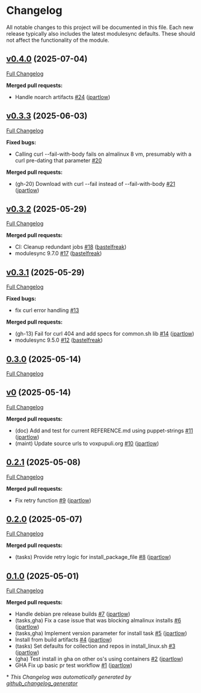 # Changelog

All notable changes to this project will be documented in this file.
Each new release typically also includes the latest modulesync defaults.
These should not affect the functionality of the module.

## [v0.4.0](https://github.com/voxpupuli/puppet-openvox_bootstrap/tree/v0.4.0) (2025-07-04)

[Full Changelog](https://github.com/voxpupuli/puppet-openvox_bootstrap/compare/v0.3.3...v0.4.0)

**Merged pull requests:**

- Handle noarch artifacts [\#24](https://github.com/voxpupuli/puppet-openvox_bootstrap/pull/24) ([jpartlow](https://github.com/jpartlow))

## [v0.3.3](https://github.com/voxpupuli/puppet-openvox_bootstrap/tree/v0.3.3) (2025-06-03)

[Full Changelog](https://github.com/voxpupuli/puppet-openvox_bootstrap/compare/v0.3.2...v0.3.3)

**Fixed bugs:**

- Calling curl --fail-with-body fails on almalinux 8 vm, presumably with a curl pre-dating that parameter [\#20](https://github.com/voxpupuli/puppet-openvox_bootstrap/issues/20)

**Merged pull requests:**

- \(gh-20\) Download with curl --fail instead of --fail-with-body [\#21](https://github.com/voxpupuli/puppet-openvox_bootstrap/pull/21) ([jpartlow](https://github.com/jpartlow))

## [v0.3.2](https://github.com/voxpupuli/puppet-openvox_bootstrap/tree/v0.3.2) (2025-05-29)

[Full Changelog](https://github.com/voxpupuli/puppet-openvox_bootstrap/compare/v0.3.1...v0.3.2)

**Merged pull requests:**

- CI: Cleanup redundant jobs [\#18](https://github.com/voxpupuli/puppet-openvox_bootstrap/pull/18) ([bastelfreak](https://github.com/bastelfreak))
- modulesync 9.7.0 [\#17](https://github.com/voxpupuli/puppet-openvox_bootstrap/pull/17) ([bastelfreak](https://github.com/bastelfreak))

## [v0.3.1](https://github.com/voxpupuli/puppet-openvox_bootstrap/tree/v0.3.1) (2025-05-29)

[Full Changelog](https://github.com/voxpupuli/puppet-openvox_bootstrap/compare/0.3.0...v0.3.1)

**Fixed bugs:**

- fix curl error handling [\#13](https://github.com/voxpupuli/puppet-openvox_bootstrap/issues/13)

**Merged pull requests:**

- \(gh-13\) Fail for curl 404 and add specs for common.sh lib [\#14](https://github.com/voxpupuli/puppet-openvox_bootstrap/pull/14) ([jpartlow](https://github.com/jpartlow))
- modulesync 9.5.0 [\#12](https://github.com/voxpupuli/puppet-openvox_bootstrap/pull/12) ([bastelfreak](https://github.com/bastelfreak))

## [0.3.0](https://github.com/voxpupuli/puppet-openvox_bootstrap/tree/0.3.0) (2025-05-14)

[Full Changelog](https://github.com/voxpupuli/puppet-openvox_bootstrap/compare/v0...0.3.0)

## [v0](https://github.com/voxpupuli/puppet-openvox_bootstrap/tree/v0) (2025-05-14)

[Full Changelog](https://github.com/voxpupuli/puppet-openvox_bootstrap/compare/0.2.1...v0)

**Merged pull requests:**

- \(doc\) Add and test for current REFERENCE.md using puppet-strings [\#11](https://github.com/voxpupuli/puppet-openvox_bootstrap/pull/11) ([jpartlow](https://github.com/jpartlow))
- \(maint\) Update source urls to voxpupuli.org [\#10](https://github.com/voxpupuli/puppet-openvox_bootstrap/pull/10) ([jpartlow](https://github.com/jpartlow))

## [0.2.1](https://github.com/voxpupuli/puppet-openvox_bootstrap/tree/0.2.1) (2025-05-08)

[Full Changelog](https://github.com/voxpupuli/puppet-openvox_bootstrap/compare/0.2.0...0.2.1)

**Merged pull requests:**

- Fix retry function [\#9](https://github.com/voxpupuli/puppet-openvox_bootstrap/pull/9) ([jpartlow](https://github.com/jpartlow))

## [0.2.0](https://github.com/voxpupuli/puppet-openvox_bootstrap/tree/0.2.0) (2025-05-07)

[Full Changelog](https://github.com/voxpupuli/puppet-openvox_bootstrap/compare/0.1.0...0.2.0)

**Merged pull requests:**

- \(tasks\) Provide retry logic for  install\_package\_file [\#8](https://github.com/voxpupuli/puppet-openvox_bootstrap/pull/8) ([jpartlow](https://github.com/jpartlow))

## [0.1.0](https://github.com/voxpupuli/puppet-openvox_bootstrap/tree/0.1.0) (2025-05-01)

[Full Changelog](https://github.com/voxpupuli/puppet-openvox_bootstrap/compare/dc87b8352087799507e9cf6d91ba5bebd0143bc2...0.1.0)

**Merged pull requests:**

- Handle debian pre release builds [\#7](https://github.com/voxpupuli/puppet-openvox_bootstrap/pull/7) ([jpartlow](https://github.com/jpartlow))
- \(tasks,gha\) Fix a case issue that was blocking almalinux installs [\#6](https://github.com/voxpupuli/puppet-openvox_bootstrap/pull/6) ([jpartlow](https://github.com/jpartlow))
- \(tasks,gha\) Implement version parameter for install task [\#5](https://github.com/voxpupuli/puppet-openvox_bootstrap/pull/5) ([jpartlow](https://github.com/jpartlow))
- Install from build artifacts [\#4](https://github.com/voxpupuli/puppet-openvox_bootstrap/pull/4) ([jpartlow](https://github.com/jpartlow))
- \(tasks\) Set defaults for collection and repos in install\_linux.sh [\#3](https://github.com/voxpupuli/puppet-openvox_bootstrap/pull/3) ([jpartlow](https://github.com/jpartlow))
- \(gha\) Test install in gha on other os's using containers [\#2](https://github.com/voxpupuli/puppet-openvox_bootstrap/pull/2) ([jpartlow](https://github.com/jpartlow))
- GHA  Fix up basic pr test workflow [\#1](https://github.com/voxpupuli/puppet-openvox_bootstrap/pull/1) ([jpartlow](https://github.com/jpartlow))



\* *This Changelog was automatically generated by [github_changelog_generator](https://github.com/github-changelog-generator/github-changelog-generator)*

